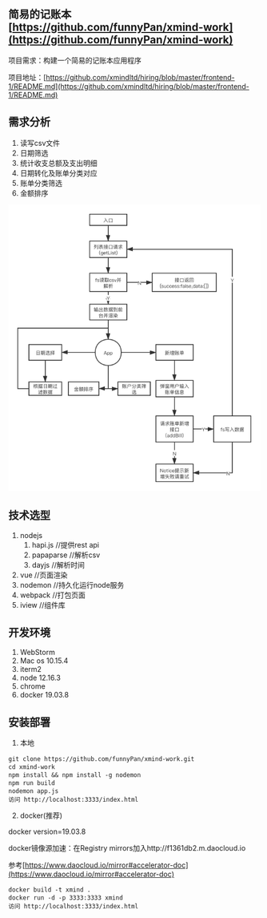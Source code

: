 ## 简易的记账本 [https://github.com/funnyPan/xmind-work](https://github.com/funnyPan/xmind-work)

项目需求：构建一个简易的记账本应用程序

项目地址：[https://github.com/xmindltd/hiring/blob/master/frontend-1/README.md](https://github.com/xmindltd/hiring/blob/master/frontend-1/README.md)

## 需求分析

1. 读写csv文件
2. 日期筛选
3. 统计收支总额及支出明细
4. 日期转化及账单分类对应
5. 账单分类筛选
6. 金额排序

![流程图](./xmind.png)

## 技术选型

1. nodejs
    1. hapi.js //提供rest api
    2. papaparse //解析csv
    3. dayjs //解析时间
2. vue //页面渲染
3. nodemon //持久化运行node服务
4. webpack //打包页面
5. iview //组件库

## 开发环境

1. WebStorm
2. Mac os 10.15.4
3. iterm2
4. node 12.16.3
5. chrome
6. docker 19.03.8

## 安装部署

1. 本地

``` shell script 
git clone https://github.com/funnyPan/xmind-work.git
cd xmind-work
npm install && npm install -g nodemon
npm run build
nodemon app.js
访问 http://localhost:3333/index.html
```

2. docker(推荐)

docker version=19.03.8

docker镜像源加速：在Registry mirrors加入http://f1361db2.m.daocloud.io

参考[https://www.daocloud.io/mirror#accelerator-doc](https://www.daocloud.io/mirror#accelerator-doc)


``` shell script
docker build -t xmind .
docker run -d -p 3333:3333 xmind
访问 http://localhost:3333/index.html
```